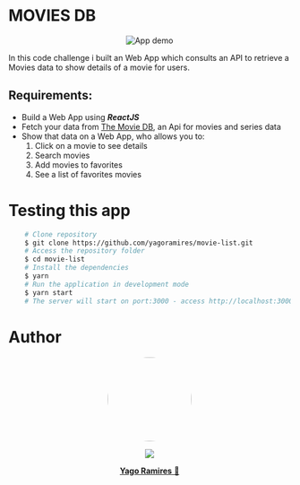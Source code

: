 <h1 > MOVIES DB </h1>

<p align="center">
<img src="./src/assets/readme.gif" title="App demo" alt='App demo' />
</p>

<p>In this code challenge i built an Web App which consults an API to retrieve a Movies data to show details of a movie for users.</p>

<h2> Requirements: </h2>
<ul>
    <li> Build a Web App using <b><i>ReactJS</i></b></li>
    <li> Fetch your data from <a href="https://api.themoviedb.org/3/">The Movie DB</a>, an Api for movies and series data</li>
    <li> Show that data on a Web App, who allows you to: 
        <ol>
            <li>Click on a movie to see details</li>
            <li>Search movies</li>
            <li>Add movies to favorites</li>
            <li>See a list of favorites movies</li>
        </ol>
    </li>
</ul>

<h1> Testing this app </h1>

```bash
    # Clone repository
    $ git clone https://github.com/yagoramires/movie-list.git
    # Access the repository folder
    $ cd movie-list
    # Install the dependencies
    $ yarn
    # Run the application in development mode
    $ yarn start
    # The server will start on port:3000 - access http://localhost:3000/
```

<h1> Author </h1>

<div align="center" >
    <p>
        <img style="border-radius: 50%;" src="https://i.imgur.com/mDJjScy.jpg" width="150px;" />
    </p>
    <p>
        <a
            href="https://www.linkedin.com/in/yagoramires/"
            target="_blank"
            >
            <img src="https://img.shields.io/badge/LinkedIn-0077B5?style=for-the-badge&logo=linkedin&logoColor=white" target="_blank"/>
        </a>
    </p>
    <p>
        <a href="https://github.com/yagoramires" ><b>Yago Ramires</b> 🚀</a>
    </p>
</div>
